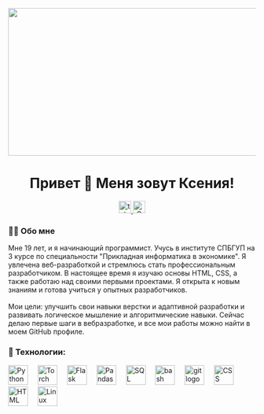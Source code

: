 <div align="center">
 <img height="300" width="600" src="https://userimages.githubusercontent.com/74038190/225813708-98b745f2-7d22-48cf-9150-
083f1b00d6c9.gif" />
</div>
<h1 align="center">Привет 👋 Меня зовут Ксения!</h1>
<div align="center">
<a href="https://t.me/ne_tvoidrug" target="_blank">
    <img src="https://img.shields.io/static/v1?message=Telegram&logo=telegram&label=&color=2CA5E0&logoColor=white&labelColor=&style=for-the-badge" height="25" alt="telegram logo" />
</a>
 <a href="mailto:xxenia2005@gmail.com" target="_blank">
 <img src="https://img.shields.io/badge/Gmail-Emailred?logo=gmail&logoColor=white&style=for-the-badge" height="25" alt="Gmail logo"
/>
 </a>
</div>
<h3 align="left">👋👋 Обо мне</h3>
<p align="left">Мне 19 лет, и я начинающий программист. Учусь в институте СПБГУП на 3 курсе по специальности "Прикладная информатика в экономике". Я увлечена веб-разработкой и стремлюсь стать профессиональным разработчиком.
В настоящее время я изучаю основы HTML, CSS, а также работаю над своими первыми проектами. Я открыта к новым знаниям и готова учиться у опытных разработчиков.<br><br>Мои цели: улучшить свои навыки верстки и адаптивной разработки и развивать логическое мышление и алгоритмические навыки. 
Сейчас делаю первые шаги в вебразработке, и все мои работы можно найти в моем GitHub профиле.</p>
<h3 align="left">👋 Технологии:</h3>
<div align="left">
 <img src="https://skillicons.dev/icons?i=py" height="40" alt="Python logo" />
 <img width="12" />
 <img src="https://cdn.simpleicons.org/pytorch/EE4C2C" height="40" alt="Torch
logo" />
 <img width="12" />
 <img src="https://skillicons.dev/icons?i=flask" height="40" alt="Flask logo" />
 <img width="12" />
 <img src="https://cdn.simpleicons.org/pandas/150458" height="40" alt="Pandas logo"
/>
 <img width="12" />
 <img src="https://cdn.simpleicons.org/mysql/4479A1" height="40" alt="SQL logo" />
 <img width="12" />
 <img src="https://cdn.simpleicons.org/gnubash/4EAA25" height="40" alt="bash logo"
/>
 <img width="12" />
 <img src="https://cdn.simpleicons.org/git/F05032" height="40" alt="git logo" />
 <img width="12" />
 <img src="https://cdn.simpleicons.org/css3/1572B6" height="40" alt="CSS logo" />
 <img width="12" />
 <img src="https://cdn.simpleicons.org/html5/E34F26" height="40" alt="HTML logo"
/>
 <img width="12" />
 <img src="https://cdn.simpleicons.org/linux/FCC624" height="40" alt="Linux logo" />
</div>
